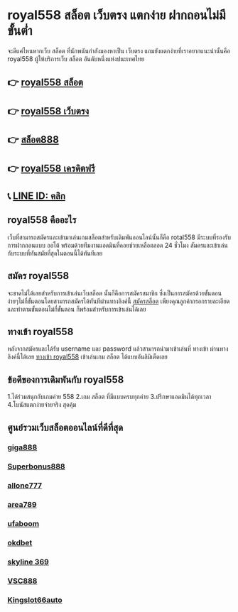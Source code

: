 # royal558 สล็อต เว็บตรง แตกง่าย ฝากถอนไม่มีขั้นต่ำ

จะดีแค่ไหนหากเว็บ สล็อต ที่นักพนันกำลังมองหาเป็น เว็บตรง แถมยังแตกง่ายที่เราอยากแนะนำนั้นคือ royal558 ผู้ให้บริการเว็บ สล็อต อันดับหนึ่งแห่งปนะเทศไทย 

## 👉 [royal558 สล็อต](https://www.lucy911.com/royal558/)
## 👉 [royal558 เว็บตรง](https://www.lucy911.com/royal558/)
## 👉 [สล็อต888](https://www.lucy911.com/royal558/)
## 👉 [royal558 เครดิตฟรี](https://www.lucy911.com/royal558/)
## 📞 [LINE ID: คลิก](https://line.me/R/ti/p/%40wkm0152d)

## royal558 คืออะไร

เว็บที่สามารถสมัครและเข้ามาเล่นเกมสล็อตสำหรับเดิมพันออนไลน์นั้นก็คือ rotal558 มีระบบที่รองรับการฝากถอนแบบ ออโต้ พร้อมด้วยทีมงานแอดมินที่คอยช่วยเหลือตลอด 24 ชั่วโมง สัมครและเข้าเล่นกับระบบที่ทันสมัยที่สุดในตอนนี้ได้ทันทีเลย

## สมัคร royal558

จะขาดไม่ได้เลยสำหรับการเข้าเล่นเว็บสล็อต นั้นก็คือการสมัครสมาชิก ซึ่งเป็นการสมัครด้วยขั้นตอนง่ายๆไม่กี่ขั้นตอนโดยสามารถสมัครได้ทันทีผ่านทางลิงค์นี้
[สมัครสล็อต](https://www.lucy911.com/%e0%b8%aa%e0%b8%a1%e0%b8%b1%e0%b8%84%e0%b8%a3%e0%b8%aa%e0%b8%a5%e0%b9%87%e0%b8%ad%e0%b8%95/) 
เพียงคุณลูกค้ากรอกรายละเอียดและทำตามขั้นตอนไม่กี่ขั้นตอน ก็พร้อมสำหรับการเข้าเล่นได้เลย


## ทางเข้า royal558

หลังจากสมัครและได้รับ username และ password แล้วสามารถนำมาเข้าเล่นที่ ทางเข้า ผ่านทางลิงค์นี้ได้เลย
[ทางเข้า royal558](https://www.lucy911.com/%e0%b8%97%e0%b8%b2%e0%b8%87%e0%b9%80%e0%b8%82%e0%b9%89%e0%b8%b2/) เข้าเล่นเกม สล็อต ได้แบบอันลิมิเต็ดเลย


## ข้อดีของการเดิมพันกับ royal558

1.ได้ร่วมสนุกกับเกมค่าย 558
2.เกม สล็อต ที่มีแบบครบทุกค่าย
3.ปรึกษาแอดมินได้ทุกเวลา
4.โบนัสแตกง่ายจ่ายจริง สุดคุ้ม



## ศูนย์รวมเว็บสล็อตออนไลน์ที่ดีที่สุด

### [giga888](https://www.lucy911.com/giga888/)
### [Superbonus888](https://www.lucy911.com/superbonus888/)
### [allone777](https://www.lucy911.com/allone777/)
### [area789](https://www.lucy911.com/area789/)
### [ufaboom](https://www.lucy911.com/ufaboom/)
### [okdbet](https://www.lucy911.com/okdbet/)
### [skyline 369](https://www.lucy911.com/skyline369/)
### [VSC888](https://www.lucy911.com/vsc888/)
### [Kingslot66auto](https://www.lucy911.com/kingslot66auto/)

